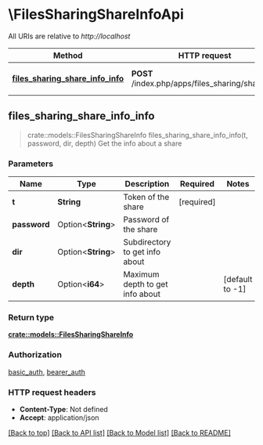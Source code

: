 # \FilesSharingShareInfoApi

All URIs are relative to *http://localhost*

Method | HTTP request | Description
------------- | ------------- | -------------
[**files_sharing_share_info_info**](FilesSharingShareInfoApi.md#files_sharing_share_info_info) | **POST** /index.php/apps/files_sharing/shareinfo | Get the info about a share



## files_sharing_share_info_info

> crate::models::FilesSharingShareInfo files_sharing_share_info_info(t, password, dir, depth)
Get the info about a share

### Parameters


Name | Type | Description  | Required | Notes
------------- | ------------- | ------------- | ------------- | -------------
**t** | **String** | Token of the share | [required] |
**password** | Option<**String**> | Password of the share |  |
**dir** | Option<**String**> | Subdirectory to get info about |  |
**depth** | Option<**i64**> | Maximum depth to get info about |  |[default to -1]

### Return type

[**crate::models::FilesSharingShareInfo**](FilesSharingShareInfo.md)

### Authorization

[basic_auth](../README.md#basic_auth), [bearer_auth](../README.md#bearer_auth)

### HTTP request headers

- **Content-Type**: Not defined
- **Accept**: application/json

[[Back to top]](#) [[Back to API list]](../README.md#documentation-for-api-endpoints) [[Back to Model list]](../README.md#documentation-for-models) [[Back to README]](../README.md)

